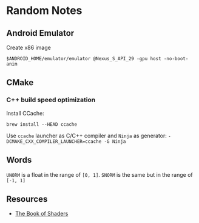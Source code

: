 # Random Notes

## Android Emulator

Create x86 image
```
$ANDROID_HOME/emulator/emulator @Nexus_S_API_29 -gpu host -no-boot-anim
```

## CMake

### C++ build speed optimization

Install CCache:
```
brew install --HEAD ccache
```

Use `ccache` launcher as C/C++ compiler and `Ninja` as generator: `-DCMAKE_CXX_COMPILER_LAUNCHER=ccache -G Ninja`

## Words

`UNORM` is a float in the range of `[0, 1]`.
`SNORM` is the same but in the range of `[-1, 1]`

## Resources

- [The Book of Shaders](https://thebookofshaders.com/)

